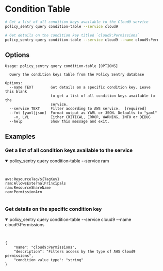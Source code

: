 Condition Table
===============

```bash
# Get a list of all condition keys available to the Cloud9 service
policy_sentry query condition-table --service cloud9

# Get details on the condition key titled `cloud9:Permissions`
policy_sentry query condition-table --service cloud9 --name cloud9:Permissions
```

Options
-------

```text
Usage: policy_sentry query condition-table [OPTIONS]

  Query the condition keys table from the Policy Sentry database

Options:
  --name TEXT        Get details on a specific condition key. Leave this blank
                     to get a list of all condition keys available to the
                     service.
  --service TEXT     Filter according to AWS service.  [required]
  --fmt [yaml|json]  Format output as YAML or JSON. Defaults to "yaml"
    -v, LVL          Either CRITICAL, ERROR, WARNING, INFO or DEBUG
  --help             Show this message and exit.
```

## Examples


### Get a list of all condition keys available to the service

<details open>
<summary>policy_sentry query condition-table --service ram</summary>
<br>
<pre>
<code>
aws:ResourceTag/${TagKey}
ram:AllowsExternalPrincipals
ram:ResourceShareName
ram:PermissionArn
</code>
</pre>
</details>

### Get details on the specific condition key

<details open>
<summary>policy_sentry query condition-table --service cloud9 --name cloud9:Permissions</summary>
<br>
<pre>
<code>
{
    "name": "cloud9:Permissions",
    "description": "Filters access by the type of AWS Cloud9 permissions",
    "condition_value_type": "string"
}
</code>
</pre>
</details>

